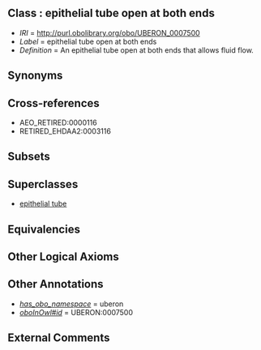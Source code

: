 
## Class : epithelial tube open at both ends

 * *IRI* = http://purl.obolibrary.org/obo/UBERON_0007500
 * *Label* = epithelial tube open at both ends
 * *Definition* = An epithelial tube open at both ends that allows fluid flow.

## Synonyms


## Cross-references

 * AEO_RETIRED:0000116
 * RETIRED_EHDAA2:0003116

## Subsets


## Superclasses

 * [epithelial tube](../../UBERON/14/UBERON_0003914.md)

## Equivalencies


## Other Logical Axioms


## Other Annotations

 * *[has_obo_namespace](../../ce/oboInOwl#hasOBONamespace.md)* = uberon
 * *[oboInOwl#id](../../id/oboInOwl#id.md)* = UBERON:0007500

## External Comments

